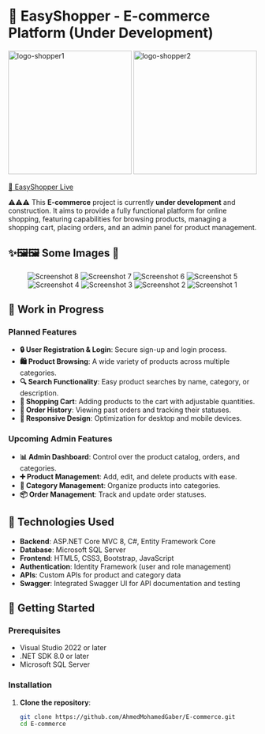 # 🚧 EasyShopper - E-commerce Platform (Under Development)

<p align="left">
  <img src="https://github.com/user-attachments/assets/b8b82e7b-f09d-49e5-b576-73a0e9995db9" alt="logo-shopper1" width="250"/>
  <img src="https://github.com/user-attachments/assets/b171ea81-4fb1-4f7e-9e60-c95e7bde8a6a" alt="logo-shopper2" width="250"/>
</p>

[🔗 EasyShopper Live](https://easyshopper.runasp.net/)

⚠️⚠️⚠️ This **E-commerce** project is currently **under development** and construction. It aims to provide a fully functional platform for online shopping, featuring capabilities for browsing products, managing a shopping cart, placing orders, and an admin panel for product management.

## ✨🖼️🖼️ Some Images 🌟

<p align="center">
   <img src="https://github.com/user-attachments/assets/c3914508-c4c1-484e-a623-04c6eace1192" alt="Screenshot 8" style="max-width: 80%; height: auto;"/>
   <img src="https://github.com/user-attachments/assets/62cf3fd9-ce2c-4cdc-944d-aa805fd71881" alt="Screenshot 7" style="max-width: 80%; height: auto;"/>
   <img src="https://github.com/user-attachments/assets/eea3fe52-b434-4ee4-b606-c23636c40431" alt="Screenshot 6" style="max-width: 80%; height: auto;"/>
   <img src="https://github.com/user-attachments/assets/a351ea5a-3244-4130-8834-53554b3e5577" alt="Screenshot 5" style="max-width: 80%; height: auto;"/>
   <img src="https://github.com/user-attachments/assets/50daae8d-7b7e-4c18-9852-a1722c72df0d" alt="Screenshot 4" style="max-width: 80%; height: auto;"/>
   <img src="https://github.com/user-attachments/assets/4fdb9ac5-dc6c-45ea-95dc-dc368ad3b2c0" alt="Screenshot 3" style="max-width: 80%; height: auto;"/>
   <img src="https://github.com/user-attachments/assets/9e9c62be-6213-4399-af8e-e30e85c0ba79" alt="Screenshot 2" style="max-width: 80%; height: auto;"/>
   <img src="https://github.com/user-attachments/assets/c56bf932-4155-49ca-a888-7b5bfca10e8e" alt="Screenshot 1" style="max-width: 80%; height: auto;"/>
</p>




## 🚧 Work in Progress

### Planned Features
- **🔒 User Registration & Login**: Secure sign-up and login process.
- **🛍️ Product Browsing**: A wide variety of products across multiple categories.
- **🔍 Search Functionality**: Easy product searches by name, category, or description.
- **🛒 Shopping Cart**: Adding products to the cart with adjustable quantities.
- **📜 Order History**: Viewing past orders and tracking their statuses.
- **📱 Responsive Design**: Optimization for desktop and mobile devices.

### Upcoming Admin Features
- **📊 Admin Dashboard**: Control over the product catalog, orders, and categories.
- **➕ Product Management**: Add, edit, and delete products with ease.
- **📁 Category Management**: Organize products into categories.
- **📦 Order Management**: Track and update order statuses.

## 🔧 Technologies Used
- **Backend**: ASP.NET Core MVC 8, C#, Entity Framework Core
- **Database**: Microsoft SQL Server
- **Frontend**: HTML5, CSS3, Bootstrap, JavaScript
- **Authentication**: Identity Framework (user and role management)
- **APIs**: Custom APIs for product and category data
- **Swagger**: Integrated Swagger UI for API documentation and testing

## 🚀 Getting Started

### Prerequisites
- Visual Studio 2022 or later
- .NET SDK 8.0 or later
- Microsoft SQL Server

### Installation

1. **Clone the repository**:
   ```bash
   git clone https://github.com/AhmedMohamedGaber/E-commerce.git
   cd E-commerce
